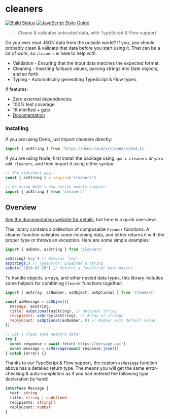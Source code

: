 # cleaners

[![Build Status](https://travis-ci.com/swansontec/cleaners.svg?branch=master)](https://travis-ci.com/swansontec/cleaners)
[![JavaScript Style Guide](https://img.shields.io/badge/code_style-standard-brightgreen.svg)](https://standardjs.com)

> Cleans & validates untrusted data, with TypeScript & Flow support

Do you ever read JSON data from the outside world? If you, you should probably clean & validate that data before you start using it. That can be a lot of work, so `cleaners` is here to help with:

- Validation - Ensuring that the input data matches the expected format.
- Cleaning - Inserting fallback values, parsing strings into Date objects, and so forth.
- Typing - Automatically generating TypeScript & Flow types.

If features:

- Zero external dependencies
- 100% test coverage
- 1K minified + gzip
- [Documentation](https://cleaners.js.org)

### Installing

If you are using Deno, just import cleaners directly:

```js
import { asString } from 'https://deno.land/x/cleaners/mod.ts'
```

If you are using Node, first install the package using `npm i cleaners` or `yarn add cleaners`, and then import it using either syntax:

```js
// The oldschool way:
const { asString } = require('cleaners')

// Or using Node's new native module support:
import { asString } from 'cleaners'
```

## Overview

[See the documentation website for details](https://cleaners.js.org), but here is a quick overview:

This library contains a collection of composable `Cleaner` functions. A cleaner function validates some incoming data, and either returns it with the proper type or throws an exception. Here are some simple examples:

```js
import { asDate, asString } from 'cleaners'

asString('hey') // Returns 'hey'
asString(1) // TypeError: Expected a string
asDate('2020-02-20') // Returns a JavaScript Date object
```

To handle objects, arrays, and other nested data types, this library includes some helpers for combining `Cleaner` functions together:

```js
import { asArray, asNumber, asObject, asOptional } from 'cleaners'

const asMessage = asObject({
  message: asString,
  title: asOptional(asString), // Optional string
  recipients: asArray(asString), // Array of strings
  replyCount: asOptional(asNumber, 0) // Number with default value
})

// Let's clean some network data:
try {
  const response = await fetch('https://message-api')
  const message = asMessage(await response.json())
} catch (error) {}
```

Thanks to our TypeScript & Flow support, the custom `asMessage` function above has a detailed return type. The means you will get the same error-checking & auto-completion as if you had entered the following type declaration by hand:

```typescript
interface Message {
  text: string
  title: string | undefined
  recipients: string[]
  replyCount: number
}
```

